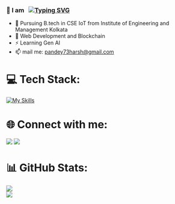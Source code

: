 ### 👋 I am &nbsp; [![Typing SVG](https://readme-typing-svg.demolab.com?font=Poppins&weight=700&size=38&pause=1000&color=03F7C3&multiline=true&random=false&width=435&height=44&lines=HARSH+PANDEY)](https://git.io/typing-svg)
- 🌱 Pursuing B.tech in CSE IoT from Institute of Engineering and Management Kolkata
- 🔭 Web Development and Blockchain
- ⚡ Learning Gen AI
- 📫 mail me: pandey73harsh@gmail.com

# 💻 Tech Stack:
[![My Skills](https://skillicons.dev/icons?i=js,html,css,nextjs,nodejs,react,redux,tailwind,ts,vscode,c,cpp,figma,git,ps)](https://skillicons.dev)

# 🌐 Connect with me: 
<p align="left"><a href="https://linkedin.com/in/harsh3dev"><img src="https://skillicons.dev/icons?i=linkedin" /></a> <a href="https://x.com/harsh3dev"><img src="https://skillicons.dev/icons?i=twitter" /></a> </p>


# 📊 GitHub Stats:
![](https://github-readme-stats.vercel.app/api/top-langs/?username=harshpandey73&theme=blue-green&hide_border=false&include_all_commits=true&count_private=true) <br/>
![](https://github-readme-streak-stats.herokuapp.com/?user=harshpandey73&theme=blue-green&hide_border=false)


<!-- Proudly created with GPRM ( https://gprm.itsvg.in ) -->

